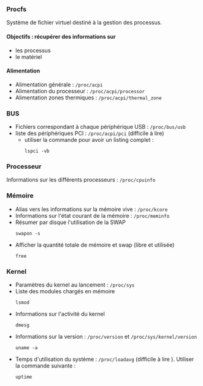 ### Procfs 
Système de fichier virtuel destiné à la gestion des processus.
#### Objectifs : récupérer des informations sur
- les processus
- le matériel 

#### Alimentation 
- Alimentation générale : ```/proc/acpi```
- Alimentation du processeur : ```/proc/acpi/processor```
- Alimentation zones thermiques : ```/proc/acpi/thermal_zone```

### BUS
- Fichiers correspondant à chaque périphérique USB : ```/proc/bus/usb``` 
- liste des périphériques PCI : ```/proc/acpi/pci``` (difficile à lire) 
  - utiliser la commande pour avoir un listing complet : 
    ```
    lspci -vb
    ``` 
### Processeur
Informations sur les différents processeurs : ```/proc/cpuinfo```

### Mémoire
- Alias vers les informations sur la mémoire vive : ```/proc/kcore```
- Informations sur l'état courant de la mémoire : ```/proc/meminfo```
- Résumer par disque l'utilisation de la SWAP
  ```
  swapon -s 
  ```
- Afficher la quantité totale de mémoire et swap (libre et utilisée)
  ```
  free
  ```
### Kernel
- Paramètres du kernel au lancement : ```/proc/sys```
- Liste des modules chargés en mémoire 
  ```
  lsmod
  ```
- Informations sur l'activité du kernel
  ```
  dmesg
  ```
- Informations sur la version : ```/proc/version``` et ```/proc/sys/kernel/version```
  ```
  uname -a
  ```
- Temps d'utilisation du système : ```/proc/loadavg``` (difficile à lire ). Utiliser la commande suivante :
  ```
  uptime
  ```
